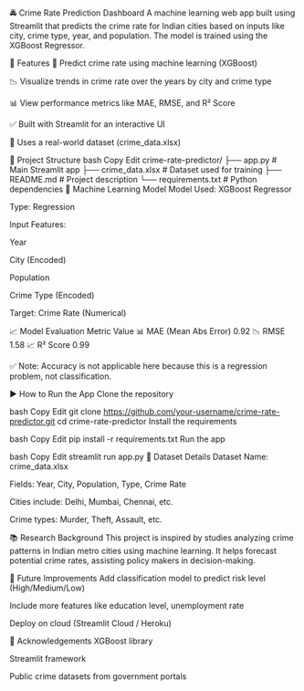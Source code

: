 🚔 Crime Rate Prediction Dashboard
A machine learning web app built using Streamlit that predicts the crime rate for Indian cities based on inputs like city, crime type, year, and population. The model is trained using the XGBoost Regressor.

📌 Features
🔢 Predict crime rate using machine learning (XGBoost)

📉 Visualize trends in crime rate over the years by city and crime type

📊 View performance metrics like MAE, RMSE, and R² Score

✅ Built with Streamlit for an interactive UI

📁 Uses a real-world dataset (crime_data.xlsx)

📂 Project Structure
bash
Copy
Edit
crime-rate-predictor/
├── app.py                  # Main Streamlit app
├── crime_data.xlsx         # Dataset used for training
├── README.md               # Project description
└── requirements.txt        # Python dependencies
🧠 Machine Learning Model
Model Used: XGBoost Regressor

Type: Regression

Input Features:

Year

City (Encoded)

Population

Crime Type (Encoded)

Target: Crime Rate (Numerical)

📈 Model Evaluation
Metric	Value
📊 MAE (Mean Abs Error)	0.92
📉 RMSE	1.58
📈 R² Score	0.99

✅ Note: Accuracy is not applicable here because this is a regression problem, not classification.

▶️ How to Run the App
Clone the repository

bash
Copy
Edit
git clone https://github.com/your-username/crime-rate-predictor.git
cd crime-rate-predictor
Install the requirements

bash
Copy
Edit
pip install -r requirements.txt
Run the app

bash
Copy
Edit
streamlit run app.py
📄 Dataset Details
Dataset Name: crime_data.xlsx

Fields: Year, City, Population, Type, Crime Rate

Cities include: Delhi, Mumbai, Chennai, etc.

Crime types: Murder, Theft, Assault, etc.

📚 Research Background
This project is inspired by studies analyzing crime patterns in Indian metro cities using machine learning. It helps forecast potential crime rates, assisting policy makers in decision-making.

🚀 Future Improvements
Add classification model to predict risk level (High/Medium/Low)

Include more features like education level, unemployment rate

Deploy on cloud (Streamlit Cloud / Heroku)

🙌 Acknowledgements
XGBoost library

Streamlit framework

Public crime datasets from government portals
